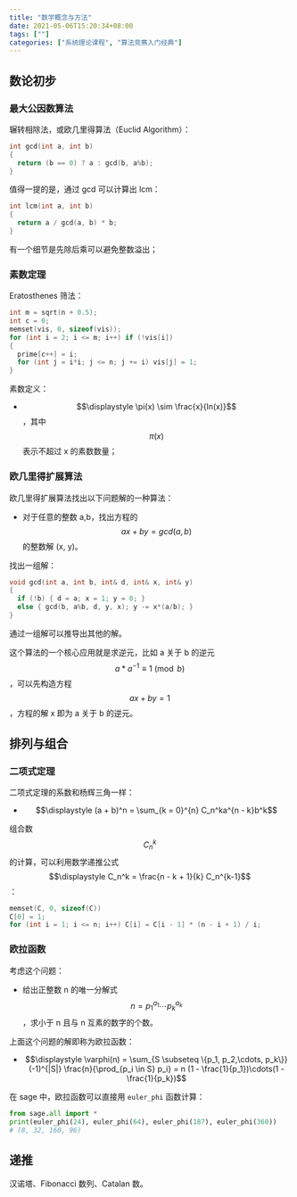 ```yaml
---
title: "数学概念与方法"
date: 2021-05-06T15:20:34+08:00
tags: [""]
categories: ["系统理论课程", "算法竞赛入门经典"]
---
```



## 数论初步

### 最大公因数算法

辗转相除法，或欧几里得算法（Euclid Algorithm）：

```c
int gcd(int a, int b)
{
  return (b == 0) ? a : gcd(b, a%b);
}
```

值得一提的是，通过 gcd 可以计算出 lcm：

```c
int lcm(int a, int b)
{
  return a / gcd(a, b) * b;
}
```

有一个细节是先除后乘可以避免整数溢出；

### 素数定理

Eratosthenes 筛法：

```c
int m = sqrt(n + 0.5);
int c = 0;
memset(vis, 0, sizeof(vis));
for (int i = 2; i <= m; i++) if (!vis[i])
{
  prime[c++] = i;
  for (int j = i*i; j <= n; j += i) vis[j] = 1;
}
```

素数定义：

- $$\displaystyle \pi(x) \sim \frac{x}{ln(x)}$$，其中 $$\pi(x)$$ 表示不超过 x 的素数数量；

### 欧几里得扩展算法

欧几里得扩展算法找出以下问题解的一种算法：

- 对于任意的整数 a,b，找出方程的 $$ax + by = gcd(a, b)$$ 的整数解 (x, y)。

找出一组解：

```c
void gcd(int a, int b, int& d, int& x, int& y)
{
  if (!b) { d = a; x = 1; y = 0; }
  else { gcd(b, a%b, d, y, x); y -= x*(a/b); }
}
```

通过一组解可以推导出其他的解。

这个算法的一个核心应用就是求逆元，比如 a 关于 b 的逆元 $$a * a^{-1} \equiv 1 \pmod{b}$$，可以先构造方程 $$ax + by = 1$$，方程的解 x 即为 a 关于 b 的逆元。

## 排列与组合

### 二项式定理

二项式定理的系数和杨辉三角一样：

- $$\displaystyle (a + b)^n = \sum_{k = 0}^{n} C_n^ka^{n - k}b^k$$

组合数 $$C_n^k$$ 的计算，可以利用数学递推公式 $$\displaystyle C_n^k = \frac{n - k + 1}{k} C_n^{k-1}$$：

```c
memset(C, 0, sizeof(C))
C[0] = 1;
for (int i = 1; i <= n; i++) C[i] = C[i - 1] * (n - i + 1) / i;
```

### 欧拉函数

考虑这个问题：

- 给出正整数 n 的唯一分解式 $$n = p_1^{a_1} \cdots p_k^{a_k}$$，求小于 n 且与 n 互素的数字的个数。

上面这个问题的解即称为欧拉函数：

- $$\displaystyle \varphi(n) = \sum_{S \subseteq \{p_1, p_2,\cdots, p_k\}} (-1)^{|S|} \frac{n}{\prod_{p_i \in S} p_i} = n (1 - \frac{1}{p_1})\cdots(1 - \frac{1}{p_k})$$

在 sage 中，欧拉函数可以直接用 `euler_phi` 函数计算：

```python
from sage.all import *
print(euler_phi(24), euler_phi(64), euler_phi(187), euler_phi(360))
# (8, 32, 160, 96)
```

## 递推

汉诺塔、Fibonacci 数列、Catalan 数。
